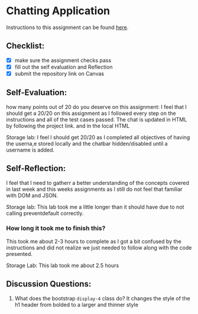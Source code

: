 Chatting Application
=====================
Instructions to this assignment can be found [here](https://it3049c.github.io/coursework/labs/chatting-app).

## Checklist:
- [x] make sure the assignment checks pass
- [x] fill out the self evaluation and Reflection
- [x] submit the repository link on Canvas

## Self-Evaluation:
how many points out of 20 do you deserve on this assignment: 
I feel that I should get a 20/20 on this assignment as I followed every step on the instructions and all of the test cases passed. The chat is updated in HTML by following the project link. and in the local HTML

Storage lab:
  I feel I should get 20/20 as I completed all objectives of having the userna,e stored locally and the chatbar hidden/disabled until a username is added.
## Self-Reflection:
<!-- Write your self-reflection under this line -->
I feel that I need to gatherr a better understanding of the concepts covered in last week and this weeks assignments as I still do not feel that familiar with DOM and JSON.

Storage lab:
  This lab took me a little longer than it should have due to not calling preventdefault correctly.
### How long it took me to finish this?
This took me about 2-3 hours to complete as I got a bit confused by the instructions and did not realize we just needed to follow along with the code presented.

Storage Lab:
  This lab took me about 2.5 hours

## Discussion Questions:
1. What does the bootstrap `display-4` class do?
It changes the style of the h1 header from bolded to a larger and thinner style